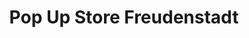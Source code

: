 ---
title: "Pop Up Store Freudenstadt"
url: /freudenstadt/pop-up-store-freudenstadt/
shop: Kleidung
---